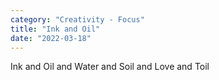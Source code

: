 ```yaml
---
category: "Creativity - Focus" 
title: "Ink and Oil"
date: "2022-03-18"
---
```


Ink and Oil and Water and Soil 
and Love and Toil 